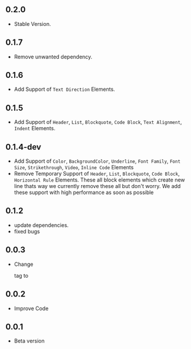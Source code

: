 ## 0.2.0
- Stable Version.

## 0.1.7
- Remove unwanted dependency.

## 0.1.6
- Add Support of `Text Direction` Elements.

## 0.1.5
- Add Support of `Header`, `List`, `Blockquote`, `Code Block`, `Text Alignment`, `Indent` Elements.

## 0.1.4-dev
- Add Support of `Color`, `BackgroundColor`, `Underline`, `Font Family`, `Font Size`, `Strikethrough`, `Video`, `Inline Code` Elements
- Remove Temporary Support of `Header`, `List`, `Blockquote`, `Code Block`, `Horizontal Rule` Elements. These all block elements which create new line thats way we currently remove these all but don't worry. We add these support with high performance as soon as possible

## 0.1.2
- update dependencies.
- fixed bugs

## 0.0.3
- Change <p> tag to <span>

## 0.0.2
- Improve Code

## 0.0.1
- Beta version 
